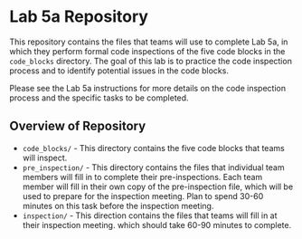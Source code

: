 # Lab 5a Repository

This repository contains the files that teams will use to complete Lab 5a, in which they perform formal code inspections of the five code blocks in the `code_blocks` directory. The goal of this lab is to practice the code inspection process and to identify potential issues in the code blocks.

Please see the Lab 5a instructions for more details on the code inspection process and the specific tasks to be completed.

## Overview of Repository
* `code_blocks/` - This directory contains the five code blocks that teams will inspect. 
* `pre_inspection/` - This directory contains the files that individual team members will fill in to complete their pre-inspections. Each team member will fill in their own copy of the pre-inspection file, which will be used to prepare for the inspection meeting. Plan to spend 30-60 minutes on this task before the inspection meeting.
* `inspection/` - This direction contains the files that teams will fill in at their inspection meeting. which should take 60-90 minutes to complete.

